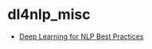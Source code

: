 # dl4nlp_misc

* [Deep Learning for NLP Best Practices](http://ruder.io/deep-learning-nlp-best-practices/)

